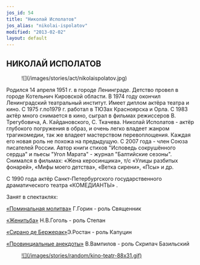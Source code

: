 ```yaml
---
jos_id: 54
title: "Николай Исполатов"
jos_alias: "nikolai-ispolatov"
modified: "2013-02-02"
layout: default
---
```


## НИКОЛАЙ ИСПОЛАТОВ

<figure>
![](/images/stories/act/nikolaispolatov.jpg)
</figure>

Родился 14 апреля 1951 г. в городе Ленинграде. Детство провел в городе Котельнич Кировской области. В 1974 году окончил Ленинградский театральный институт. Имеет диплом актёра театра и кино. С 1975 г.по1979 г. работал в ТЮЗах Красноярска и Орла. С 1983 актёр много снимается в кино, сыграл в фильмах режиссеров В. Трегубовича, А. Кайдановского, С. Ткачева. Николай Исполатов - актёр глубокого погружения в образ, и очень легко владеет жанром трагикомедии, так же владеет мастерством перевоплощения. Каждая его новая роль не похожа на предыдущую. С 2007 года - член Союза писателей России. Автор книги стихов "Исповедь сокрушённого сердца" и пьесы "Угол Марата" - журнал "Балтийские сезоны". Снимался в фильмах: «Жена керосинщика», т/с «Улицы разбитых фонарей», «Мифы моего детства», «Ветка сирени», «Псы» и др.

С 1990 года актёр Санкт-Петербургского государственного драматического театра «КОМЕДИАНТЫ» .

Занят в спектаклях:

[«Поминальная молитва»](97-pominalnaia-molitva.html) Г.Горин - роль Священник

[«Женитьба»](69-genitba.html) Н.В.Гоголь - роль Степан

[«Сирано де Бержерак»](60-sirano-de-bergerak.html)Э.Ростан - роль Капуцин

[«Провинциальные анекдоты»](71-anekdoti.html) В.Вампилов - роль Скрипач Базильский

<figure><a href="http://www.kino-teatr.ru/kino/acter/m/ros/1762/works/">
![](/images/stories/random/kino-teatr-88x31.gif)
</a></figure>

